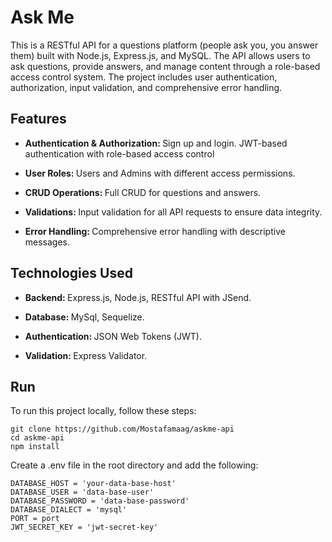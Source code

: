 # Ask Me

This is a RESTful API for a questions platform (people ask you, you answer them) built with Node.js, Express.js, and MySQL. 
The API allows users to ask questions, provide answers, and manage content through a role-based access control system. 
The project includes user authentication, authorization, input validation, and comprehensive error handling. 

## Features
- <p align="left"><strong> Authentication & Authorization: </strong> Sign up and login. JWT-based authentication with role-based access control</p>
- <p align="left"><strong> User Roles: </strong>Users and Admins with different access permissions.</p>
- <p align="left"><strong> CRUD Operations: </strong>Full CRUD for questions and answers.</p>
- <p align="left"><strong> Validations: </strong>Input validation for all API requests to ensure data integrity.</p>
- <p align="left"><strong> Error Handling: </strong>Comprehensive error handling with descriptive messages.</p>

## Technologies Used
- <p align="left"><strong> Backend: </strong>Express.js, Node.js, RESTful API with JSend.</p>
- <p align="left"><strong> Database: </strong>MySql, Sequelize.</p>
- <p align="left"><strong>Authentication: </strong>JSON Web Tokens (JWT).</p>
- <p align="left"><strong>Validation: </strong>Express Validator.</p>


## Run
  To run this project locally, follow these steps:
  
    git clone https://github.com/Mostafamaag/askme-api
    cd askme-api
    npm install

  Create a .env file in the root directory and add the following:
  
    DATABASE_HOST = 'your-data-base-host'
    DATABASE_USER = 'data-base-user'
    DATABASE_PASSWORD = 'data-base-password'
    DATABASE_DIALECT = 'mysql'
    PORT = port
    JWT_SECRET_KEY = 'jwt-secret-key'


